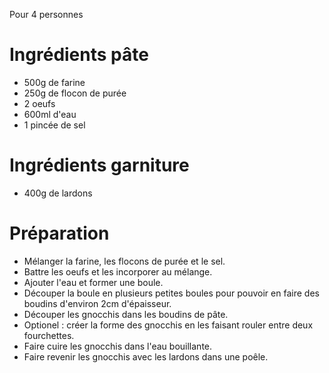 Pour 4 personnes

# Ingrédients pâte
- 500g de farine
- 250g de flocon de purée
- 2 oeufs
- 600ml d'eau
- 1 pincée de sel

# Ingrédients garniture
- 400g de lardons

# Préparation
- Mélanger la farine, les flocons de purée et le sel.
- Battre les oeufs et les incorporer au mélange.
- Ajouter l'eau et former une boule.
- Découper la boule en plusieurs petites boules pour pouvoir en faire des boudins d'environ 2cm d'épaisseur.
- Découper les gnocchis dans les boudins de pâte.
- Optionel : créer la forme des gnocchis en les faisant rouler entre deux fourchettes.
- Faire cuire les gnocchis dans l'eau bouillante.
- Faire revenir les gnocchis avec les lardons dans une poêle.
